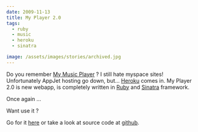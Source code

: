 ```yaml
---
date: 2009-11-13
title: My Player 2.0
tags:
  - ruby
  - music
  - heroku
  - sinatra

image: /assets/images/stories/archived.jpg
---
```


Do you remember [My Music Player](/story/my-music-player) ?
I still hate myspace sites! Unfortunately AppJet hosting go down, but... [Heroku](http://heroku.com/) comes in. My Player 2.0 is new webapp, is completely written in [Ruby](http://www.ruby-lang.org/) and [Sinatra](http://www.sinatrarb.com/) framework.

Once again ...

Want use it ?

Go for it [here](http://myplayer.heroku.com) or take a look at source code at [github](http://github.com/fazibear/myplayer).
